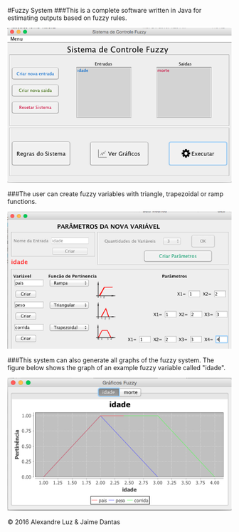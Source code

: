 #Fuzzy System
###This is a complete software written in Java for estimating outputs based on fuzzy rules.

![](https://github.com/jaimedantas/Fuzzy-System/blob/master/images/main.png)

###The user can create fuzzy variables with triangle, trapezoidal or ramp functions. 
 
![](https://github.com/jaimedantas/Fuzzy-System/blob/master/images/variable.png)

###This system can also generate all graphs of the fuzzy system. The figure below shows the graph of an example fuzzy variable called "idade".

![](https://github.com/jaimedantas/Fuzzy-System/blob/master/images/graph.png)

© 2016 Alexandre Luz & Jaime Dantas
